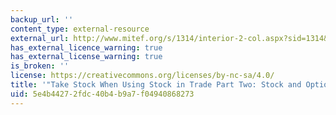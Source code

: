```yaml
---
backup_url: ''
content_type: external-resource
external_url: http://www.mitef.org/s/1314/interior-2-col.aspx?sid=1314&gid=5&pgid=5799
has_external_licence_warning: true
has_external_license_warning: true
is_broken: ''
license: https://creativecommons.org/licenses/by-nc-sa/4.0/
title: '"Take Stock When Using Stock in Trade Part Two: Stock and Options"'
uid: 5e4b4427-2fdc-40b4-b9a7-f04940868273
---
```

